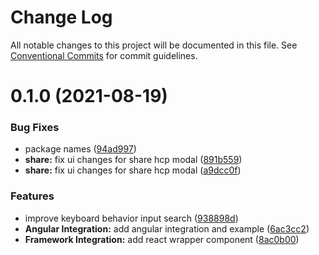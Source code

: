 # Change Log

All notable changes to this project will be documented in this file.
See [Conventional Commits](https://conventionalcommits.org) for commit guidelines.

# 0.1.0 (2021-08-19)


### Bug Fixes

* package names ([94ad997](https://gitlab.ekino.com/iqvia/onekey-sdk-web-lib/commit/94ad9976f11e55ad262c880b52004f3fc6c3fca6))
* **share:** fix ui changes for share hcp modal ([891b559](https://gitlab.ekino.com/iqvia/onekey-sdk-web-lib/commit/891b559bc5b246b06f86ccb166a7c7a9359635ec))
* **share:** fix ui changes for share hcp modal ([a9dcc0f](https://gitlab.ekino.com/iqvia/onekey-sdk-web-lib/commit/a9dcc0f014d64ed03d28ee4fd4c592ca8a7ee724))


### Features

* improve keyboard behavior input search ([938898d](https://gitlab.ekino.com/iqvia/onekey-sdk-web-lib/commit/938898dd31fdd1381642515fce93cc2a888a1e8d))
* **Angular Integration:** add angular integration and example ([6ac3cc2](https://gitlab.ekino.com/iqvia/onekey-sdk-web-lib/commit/6ac3cc2ee320798e4158980bd82de05aeaaaf32a))
* **Framework Integration:** add react wrapper component ([8ac0b00](https://gitlab.ekino.com/iqvia/onekey-sdk-web-lib/commit/8ac0b006c3f29a17b547e103e81a75bc2215b3cc))
